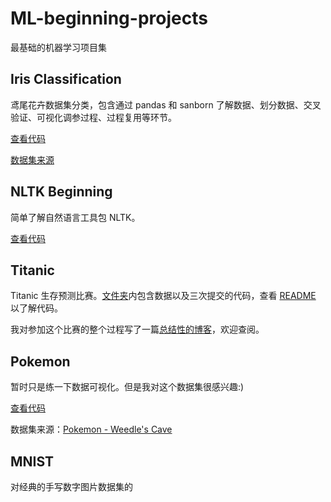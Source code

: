 # ML-beginning-projects

最基础的机器学习项目集 

## Iris Classification

鸢尾花卉数据集分类，包含通过 pandas 和 sanborn 了解数据、划分数据、交叉验证、可视化调参过程、过程复用等环节。

[查看代码](https://github.com/bighuang624/ML-beginning-projects/blob/master/Iris%20Classification.ipynb)

[数据集来源](http://archive.ics.uci.edu/ml/machine-learning-databases/iris/)

## NLTK Beginning

简单了解自然语言工具包 NLTK。

[查看代码](https://github.com/bighuang624/ML-beginning-projects/blob/master/NLTK%20Beginning.ipynb)

## Titanic

Titanic 生存预测比赛。[文件夹]((https://github.com/bighuang624/ML-beginning-projects/blob/master/Titanic))内包含数据以及三次提交的代码，查看 [README](https://github.com/bighuang624/ML-beginning-projects/blob/master/Titanic/README.md) 以了解代码。

我对参加这个比赛的整个过程写了一篇[总结性的博客](http://kyonhuang.top/kaggle-titanic-1/)，欢迎查阅。

## Pokemon

暂时只是练一下数据可视化。但是我对这个数据集很感兴趣:)

[查看代码](https://github.com/bighuang624/ML-beginning-projects/blob/master/Pokemon/Pokemon.ipynb)

数据集来源：[Pokemon - Weedle's Cave](https://www.kaggle.com/terminus7/pokemon-challenge/data)

## MNIST

对经典的手写数字图片数据集的